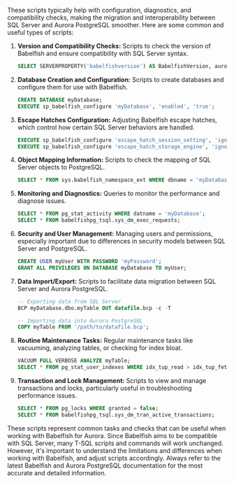 These scripts typically help with configuration, diagnostics, and compatibility checks, making the migration and interoperability between SQL Server and Aurora PostgreSQL smoother. Here are some common and useful types of scripts:

1. **Version and Compatibility Checks:**
   Scripts to check the version of Babelfish and ensure compatibility with SQL Server syntax.
   ```sql
   SELECT SERVERPROPERTY('babelfishversion') AS BabelfishVersion, aurora_version() AS AuroraPostgreSQLVersion;
   ```

2. **Database Creation and Configuration:**
   Scripts to create databases and configure them for use with Babelfish.
   ```sql
   CREATE DATABASE myDatabase;
   EXECUTE sp_babelfish_configure 'myDatabase', 'enabled', 'true';
   ```

3. **Escape Hatches Configuration:**
   Adjusting Babelfish escape hatches, which control how certain SQL Server behaviors are handled.
   ```sql
   EXECUTE sp_babelfish_configure 'escape_hatch_session_setting', 'ignore';
   EXECUTE sp_babelfish_configure 'escape_hatch_storage_engine', 'ignore';
   ```

4. **Object Mapping Information:**
   Scripts to check the mapping of SQL Server objects to PostgreSQL.
   ```sql
   SELECT * FROM sys.babelfish_namespace_ext WHERE dbname = 'myDatabase';
   ```

5. **Monitoring and Diagnostics:**
   Queries to monitor the performance and diagnose issues.
   ```sql
   SELECT * FROM pg_stat_activity WHERE datname = 'myDatabase';
   SELECT * FROM babelfishpg_tsql.sys_dm_exec_requests;
   ```

6. **Security and User Management:**
   Managing users and permissions, especially important due to differences in security models between SQL Server and PostgreSQL.
   ```sql
   CREATE USER myUser WITH PASSWORD 'myPassword';
   GRANT ALL PRIVILEGES ON DATABASE myDatabase TO myUser;
   ```

7. **Data Import/Export:**
   Scripts to facilitate data migration between SQL Server and Aurora PostgreSQL.
   ```sql
   -- Exporting data from SQL Server
   BCP myDatabase.dbo.myTable OUT datafile.bcp -c -T

   -- Importing data into Aurora PostgreSQL
   COPY myTable FROM '/path/to/datafile.bcp';
   ```

8. **Routine Maintenance Tasks:**
   Regular maintenance tasks like vacuuming, analyzing tables, or checking for index bloat.
   ```sql
   VACUUM FULL VERBOSE ANALYZE myTable;
   SELECT * FROM pg_stat_user_indexes WHERE idx_tup_read > idx_tup_fetch;
   ```

9. **Transaction and Lock Management:**
   Scripts to view and manage transactions and locks, particularly useful in troubleshooting performance issues.
   ```sql
   SELECT * FROM pg_locks WHERE granted = false;
   SELECT * FROM babelfishpg_tsql.sys_dm_tran_active_transactions;
   ```

These scripts represent common tasks and checks that can be useful when working with Babelfish for Aurora. Since Babelfish aims to be compatible with SQL Server, many T-SQL scripts and commands will work unchanged. However, it's important to understand the limitations and differences when working with Babelfish, and adjust scripts accordingly. Always refer to the latest Babelfish and Aurora PostgreSQL documentation for the most accurate and detailed information.
